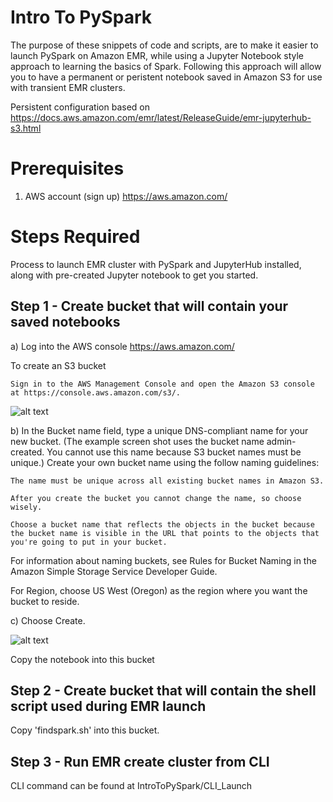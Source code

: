 # Intro To PySpark

The purpose of these snippets of code and scripts, are to make it easier to launch PySpark on Amazon EMR, while using a Jupyter Notebook style approach to learning the basics of Spark. Following this approach will allow you to have a permanent or peristent notebook saved in Amazon S3 for use with transient EMR clusters.

Persistent configuration based on https://docs.aws.amazon.com/emr/latest/ReleaseGuide/emr-jupyterhub-s3.html

# Prerequisites
1) AWS account (sign up) https://aws.amazon.com/

# Steps Required
Process to launch EMR cluster with PySpark and JupyterHub installed, along with pre-created Jupyter notebook to get you started.
## Step 1 - Create bucket that will contain your saved notebooks
a) Log into the AWS console https://aws.amazon.com/

To create an S3 bucket

    Sign in to the AWS Management Console and open the Amazon S3 console at https://console.aws.amazon.com/s3/.


![alt text](https://docs.aws.amazon.com/AmazonS3/latest/gsg/images/create-bucket.png)




b) In the Bucket name field, type a unique DNS-compliant name for your new bucket. (The example screen shot uses the bucket name admin-created. You cannot use this name because S3 bucket names must be unique.) Create your own bucket name using the follow naming guidelines:

    The name must be unique across all existing bucket names in Amazon S3.

    After you create the bucket you cannot change the name, so choose wisely.

    Choose a bucket name that reflects the objects in the bucket because the bucket name is visible in the URL that points to the objects that you're going to put in your bucket.

For information about naming buckets, see Rules for Bucket Naming in the Amazon Simple Storage Service Developer Guide.

For Region, choose US West (Oregon) as the region where you want the bucket to reside.

c) Choose Create.

![alt text](https://docs.aws.amazon.com/AmazonS3/latest/gsg/images/gsg-create-bucket-name-region.png)



Copy the notebook into this bucket
## Step 2 - Create bucket that will contain the shell script used during EMR launch
Copy 'findspark.sh' into this bucket.
## Step 3 - Run EMR create cluster from CLI
CLI command can be found at IntroToPySpark/CLI_Launch
      
